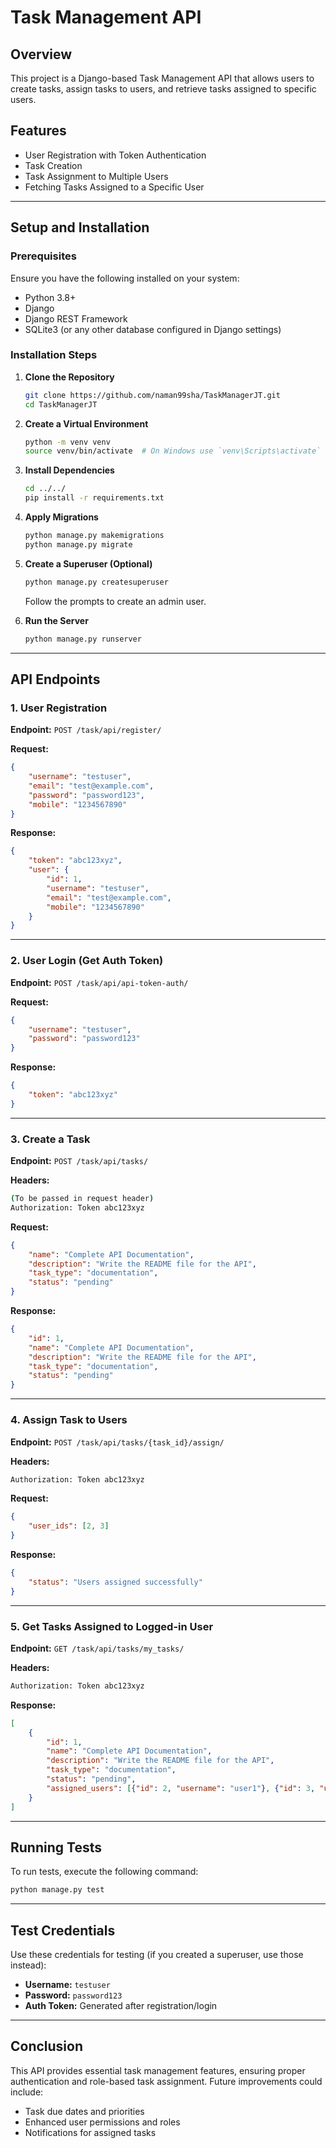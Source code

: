 # Task Management API

## Overview

This project is a Django-based Task Management API that allows users to create tasks, assign tasks to users, and retrieve tasks assigned to specific users.

## Features

- User Registration with Token Authentication
- Task Creation
- Task Assignment to Multiple Users
- Fetching Tasks Assigned to a Specific User

---

## Setup and Installation

### Prerequisites

Ensure you have the following installed on your system:

- Python 3.8+
- Django
- Django REST Framework
- SQLite3 (or any other database configured in Django settings)

### Installation Steps

1. **Clone the Repository**

   ```sh
   git clone https://github.com/naman99sha/TaskManagerJT.git
   cd TaskManagerJT
   ```

2. **Create a Virtual Environment**

   ```sh
   python -m venv venv
   source venv/bin/activate  # On Windows use `venv\Scripts\activate`
   ```

3. **Install Dependencies**

   ```sh
   cd ../../
   pip install -r requirements.txt
   ```

4. **Apply Migrations**

   ```sh
   python manage.py makemigrations
   python manage.py migrate
   ```

5. **Create a Superuser (Optional)**

   ```sh
   python manage.py createsuperuser
   ```

   Follow the prompts to create an admin user.

6. **Run the Server**

   ```sh
   python manage.py runserver
   ```

---

## API Endpoints

### 1. User Registration

**Endpoint:** `POST /task/api/register/`

**Request:**

```json
{
    "username": "testuser",
    "email": "test@example.com",
    "password": "password123",
    "mobile": "1234567890"
}
```

**Response:**

```json
{
    "token": "abc123xyz",
    "user": {
        "id": 1,
        "username": "testuser",
        "email": "test@example.com",
        "mobile": "1234567890"
    }
}
```

---

### 2. User Login (Get Auth Token)

**Endpoint:** `POST /task/api/api-token-auth/`

**Request:**

```json
{
    "username": "testuser",
    "password": "password123"
}
```

**Response:**

```json
{
    "token": "abc123xyz"
}
```

---

### 3. Create a Task

**Endpoint:** `POST /task/api/tasks/`

**Headers:**

```sh
(To be passed in request header)
Authorization: Token abc123xyz
```

**Request:**

```json
{
    "name": "Complete API Documentation",
    "description": "Write the README file for the API",
    "task_type": "documentation",
    "status": "pending"
}
```

**Response:**

```json
{
    "id": 1,
    "name": "Complete API Documentation",
    "description": "Write the README file for the API",
    "task_type": "documentation",
    "status": "pending"
}
```

---

### 4. Assign Task to Users

**Endpoint:** `POST /task/api/tasks/{task_id}/assign/`

**Headers:**

```sh
Authorization: Token abc123xyz
```

**Request:**

```json
{
    "user_ids": [2, 3]
}
```

**Response:**

```json
{
    "status": "Users assigned successfully"
}
```

---

### 5. Get Tasks Assigned to Logged-in User

**Endpoint:** `GET /task/api/tasks/my_tasks/`

**Headers:**

```sh
Authorization: Token abc123xyz
```

**Response:**

```json
[
    {
        "id": 1,
        "name": "Complete API Documentation",
        "description": "Write the README file for the API",
        "task_type": "documentation",
        "status": "pending",
        "assigned_users": [{"id": 2, "username": "user1"}, {"id": 3, "username": "user2"}]
    }
]
```

---

## Running Tests

To run tests, execute the following command:

```sh
python manage.py test
```

---

## Test Credentials

Use these credentials for testing (if you created a superuser, use those instead):

- **Username:** `testuser`
- **Password:** `password123`
- **Auth Token:** Generated after registration/login

---

## Conclusion

This API provides essential task management features, ensuring proper authentication and role-based task assignment. Future improvements could include:

- Task due dates and priorities
- Enhanced user permissions and roles
- Notifications for assigned tasks


